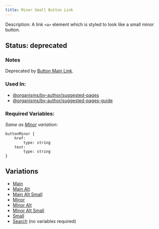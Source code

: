 ```yaml
---
title: Minor Small Button Link
---
```

Description: A link `<a>` element which is styled to look like a small minor button.

## Status: deprecated
### Notes
Deprecated by [Button Main Link](/?p=atoms-button-link).
### Used In:
- [@organisms/by-author/suggested-pages](/?p=organisms-suggested-pages)
- [@organisms/by-author/suggested-pages-guide](/?p=organisms-suggested-pages-guide)

### Required Variables:
_Same as [Minor](/?p=atoms-button-link2) variation_:
~~~
buttonMinor {
    href:
        type: string
    text: 
        type: string
}
~~~
## Variations
* [Main](/?p=atoms-button-link)
* [Main Alt](/?p=atoms-button-link-alt)
* [Main Alt Small](/?p=atoms-button-link-alt-sm)
* [Minor](/?p=atoms-button-link2)
* [Minor Alt](/?p=atoms-button-link2-alt)
* [Minor Alt Small](/?p=atoms-button-link2-alt-sm)
* [Small](/?p=atoms-button-link-sm)
* [Search](/?p=atoms-button-search) (no variables required)
